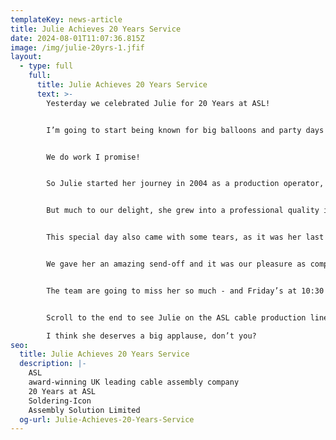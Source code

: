 ```yaml
---
templateKey: news-article
title: Julie Achieves 20 Years Service
date: 2024-08-01T11:07:36.815Z
image: /img/julie-20yrs-1.jfif
layout:
  - type: full
    full:
      title: Julie Achieves 20 Years Service
      text: >-
        Yesterday we celebrated Julie for 20 Years at ASL!


        I’m going to start being known for big balloons and party days with the amount of milestones our employees keep achieving! 


        We do work I promise! 


        So Julie started her journey in 2004 as a production operator, and in her words, “the intention was to stay just a couple of months before I found something more local to home in Leigh.”


        But much to our delight, she grew into a professional quality inspector, and stayed with us for 20 years - an incredible achievement that demonstrates not only her loyalty, but her commitment and dedication to grow ASL into an award-winning UK leading cable assembly company.


        This special day also came with some tears, as it was her last and final working day at ASL, before she sets off to enjoy a well-earned retirement.


        We gave her an amazing send-off and it was our pleasure as company owners to gift Julie with a £500 voucher, bottle of champagne, flowers & balloons. We also arranged the Fish & Chips van to serve everyone in the company a delicious chippy lunch!


        The team are going to miss her so much - and Friday’s at 10:30 will not be same when we don’t hear her shout across the factory “Butttties!” 


        Scroll to the end to see Julie on the ASL cable production line 20 years ago!

        I think she deserves a big applause, don’t you?
seo:
  title: Julie Achieves 20 Years Service
  description: |-
    ASL
    award-winning UK leading cable assembly company
    20 Years at ASL
    Soldering-Icon
    Assembly Solution Limited
  og-url: Julie-Achieves-20-Years-Service
---
```

